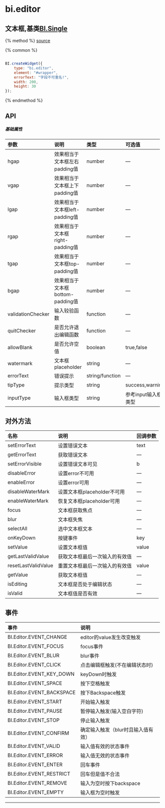 # bi.editor

## 文本框,基类[BI.Single](/core/single.md)

{% method %}
[source](https://jsfiddle.net/fineui/4eLytgve/)

{% common %}
```javascript

BI.createWidget({
	type: "bi.editor",
	element: "#wrapper",
	errorText: "字段不可重名!",
	width: 200,
	height: 30
});


```

{% endmethod %}

## API
##### 基础属性
| 参数    | 说明           | 类型  | 可选值 | 默认值
| :------ |:-------------  | :-----| :----|:----
| hgap    | 效果相当于文本框左右padding值 |  number  |  —   |     4   |
| vgap    | 效果相当于文本框上下padding值 |  number  | — |      2  |
| lgap    | 效果相当于文本框left-padding值     |    number   |   —     |  0    |
| rgap    | 效果相当于文本框right-padding值     |    number  |   —    |  0    |
| tgap    |效果相当于文本框top-padding值     |    number   | — |  0    |
| bgap    |  效果相当于文本框bottom-padding值     |    number  | —  |  0    |
| validationChecker    | 输入较验函数      |function|  —  |    —  |
| quitChecker    | 是否允许退出编辑函数      |   function    | — |    —   |
| allowBlank    |  是否允许空值     |    boolean    | true,false |  false    |
| watermark    |   文本框placeholder    |   string   |  — |  " "    |
| errorText    |  错误提示     |  string/function     | —| " "|
| tipType| 提示类型 | string |success,warning | "warning"|
| inputType| 输入框类型| string| 参考input输入框类型 | "text"|



## 对外方法
| 名称     | 说明                           |  回调参数     
| :------ |:-------------                  | :-----   
| setErrorText | 设置错误文本 | text |
| getErrorText | 获取错误文本 | —|
| setErrorVisible | 设置错误文本可见|b  |
| disableError | 设置error不可用|— |
| enableError| 设置error可用| —|
| disableWaterMark | 设置文本框placeholder不可用| —|
| enableWaterMark | 恢复文本框placeholder可用| — |
| focus | 文本框获取焦点| — |
| blur | 文本框失焦|—|
| selectAll | 选中文本框文本| —|
| onKeyDown |按键事件|key|
| setValue | 设置文本框值|value|
| getLastValidValue | 获取文本框最后一次输入的有效值| —|
| resetLastValidValue| 重置文本框最后一次输入的有效值|value|
| getValue | 获取文本框值|—|
| isEditing | 文本框是否处于编辑状态|—|
| isValid | 文本框值是否有效|—|

## 事件
| 事件     | 说明                |
| :------ |:------------- |
|BI.Editor.EVENT_CHANGE | editor的value发生改变触发   |
|BI.Editor.EVENT_FOCUS |  focus事件          |
|BI.Editor.EVENT_BLUR |  blur事件   |
|BI.Editor.EVENT_CLICK |    点击编辑框触发(不在编辑状态时)     |
|BI.Editor.EVENT_KEY_DOWN |  keyDown时触发 |
|BI.Editor.EVENT_SPACE | 按下空格触发 |
|BI.Editor.EVENT_BACKSPACE | 按下Backspace触发 |
|BI.Editor.EVENT_START | 开始输入触发 |
|BI.Editor.EVENT_PAUSE | 暂停输入触发(输入空白字符) |
|BI.Editor.EVENT_STOP | 停止输入触发 |
|BI.Editor.EVENT_CONFIRM | 确定输入触发（blur时且输入值有效） |
|BI.Editor.EVENT_VALID | 输入值有效的状态事件 |
|BI.Editor.EVENT_ERROR | 输入值无效的状态事件 |
|BI.Editor.EVENT_ENTER | 回车事件 |
|BI.Editor.EVENT_RESTRICT | 回车但是值不合法 |
|BI.Editor.EVENT_REMOVE | 输入为空时按下backspace |
|BI.Editor.EVENT_EMPTY | 输入框为空时触发 |


---


